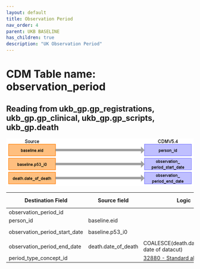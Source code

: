 ```yaml
---
layout: default
title: Observation Period
nav_order: 4
parent: UKB BASELINE
has_children: true
description: "UK Observation Period"
---
```


# CDM Table name: observation_period

## Reading from ukb_gp.gp_registrations, ukb_gp.gp_clinical, ukb_gp.gp_scripts, ukb_gp.death

![](images/ukb_to_op.png)

| Destination Field | Source field | Logic | Comment field | 
| --- | --- | --- | --- |
| observation_period_id | | | Autogenerate| 
| person_id | baseline.eid |  |  | 
| observation_period_start_date | baseline.p53_i0 | | [Data-Field 53](https://biobank.ndph.ox.ac.uk/ukb/field.cgi?id=53) |
| observation_period_end_date | death.date_of_death | COALESCE(death.date_of_death, date of datacut) | |
| period_type_concept_id | | [32880 - Standard algorithm](https://athena.ohdsi.org/search-terms/terms/32880) |
